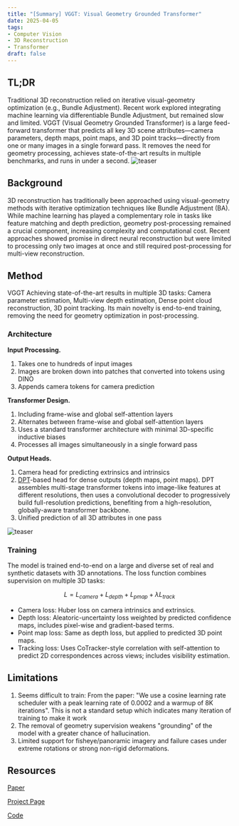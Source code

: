 ```yaml
---
title: "[Summary] VGGT: Visual Geometry Grounded Transformer"
date: 2025-04-05
tags: 
- Computer Vision
- 3D Reconstruction
- Transformer
draft: false 
---
```


## TL;DR 
Traditional 3D reconstruction relied on iterative visual-geometry optimization (e.g., Bundle Adjustment). Recent work explored integrating machine learning via differentiable Bundle Adjustment, but remained slow and limited. VGGT (Visual Geometry Grounded Transformer) is a large feed-forward transformer that predicts all key 3D scene attributes—camera parameters, depth maps, point maps, and 3D point tracks—directly from one or many images in a single forward pass. It removes the need for geometry processing, achieves state-of-the-art results in multiple benchmarks, and runs in under a second.
![teaser](/posts/20250405_vggt/teaser.png)

## Background 
3D reconstruction has traditionally been approached using visual-geometry methods with iterative optimization techniques like Bundle Adjustment (BA).
While machine learning has played a complementary role in tasks like feature matching and depth prediction, geometry post-processing remained a crucial component, increasing complexity and computational cost.
Recent approaches showed promise in direct neural reconstruction but were limited to processing only two images at once and still required post-processing for multi-view reconstruction.

## Method
VGGT Achieving state-of-the-art results in multiple 3D tasks: Camera parameter estimation, Multi-view depth estimation, Dense point cloud reconstruction, 3D point tracking.
Its main novelty is end-to-end training, removing the need for geometry optimization in post-processing.

### Architecture
**Input Processing.**   
1. Takes one to hundreds of input images
2. Images are broken down into patches that converted into tokens using DINO
3. Appends camera tokens for camera prediction

**Transformer Design.**
1. Including frame-wise and global self-attention layers
2. Alternates between frame-wise and global self-attention layers
3. Uses a standard transformer architecture with minimal 3D-specific inductive biases
4. Processes all images simultaneously in a single forward pass

**Output Heads.**
1. Camera head for predicting extrinsics and intrinsics
2. [DPT](https://huggingface.co/docs/transformers/main/en/model_doc/dpt)-based head for dense outputs (depth maps, point maps). DPT assembles multi-stage transformer tokens into image-like features at different resolutions, then uses a convolutional decoder to progressively build full-resolution predictions, benefiting from a high-resolution, globally-aware transformer backbone.
3. Unified prediction of all 3D attributes in one pass


![teaser](/posts/20250405_vggt/method.png)

### Training
The model is trained end-to-end on a large and diverse set of real and synthetic datasets with 3D annotations. The loss function combines supervision on multiple 3D tasks:

$$
L = L_{camera} + L_{depth} + L_{pmap} + \lambda L_{track}
$$

* Camera loss: Huber loss on camera intrinsics and extrinsics.
* Depth loss: Aleatoric-uncertainty loss weighted by predicted confidence maps, includes pixel-wise and gradient-based terms.
* Point map loss: Same as depth loss, but applied to predicted 3D point maps.
* Tracking loss: Uses CoTracker-style correlation with self-attention to predict 2D correspondences across views; includes visibility estimation.

## Limitations
1. Seems difficult to train: From the paper: "We use a cosine learning rate scheduler with a peak learning rate of 0.0002 and a warmup of 8K iterations". This is not a standard setup which indicates many iteration of training to make it work
2. The removal of geometry supervision weakens "grounding" of the model with a greater chance of hallucination.
3. Limited support for fisheye/panoramic imagery and failure cases under extreme rotations or strong non-rigid deformations.

## Resources
[Paper](https://arxiv.org/abs/2503.11651)

[Project Page](https://github.com/facebookresearch/vggt)

[Code](https://github.com/facebookresearch/vggt)
